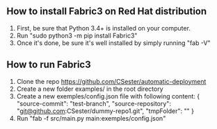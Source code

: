 ## How to install Fabric3 on Red Hat distribution ##

1. First, be sure that Python 3.4+ is installed on your computer.
2. Run "sudo python3 -m pip install Fabric3"
3. Once it's done, be sure it's well installed by simply running "fab -V"

## How to run Fabric3 ##

1. Clone the repo https://github.com/CSester/automatic-deployment
2. Create a new folder examples/ in the root directory
3. Create a new exemples/config.json file with following content:
    {
    "source-commit": "test-branch",
    "source-repository": "git@github.com:CSester/dummy-repo1.git",
    "tmpFolder": ""
    }
4. Run "fab -f src/main.py main:exemples/config.json"
